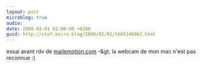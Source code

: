 ```yaml
---
layout: post
microblog: true
audio: 
date: 2008-02-01 02:00:00 +0200
guid: http://xtof.micro.blog/2008/02/01/t665346962.html
---
```

essai avant rdv de [mailemotion.com](http://mailemotion.com/) -&amp;gt; la webcam de mon mac n'est pas reconnue :(
